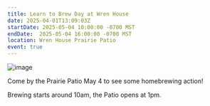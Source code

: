 ```yaml
---
title: Learn to Brew Day at Wren House
date: 2025-04-01T13:09:03Z
startDate: 2025-05-04 10:00:00 -0700 MST
endDate:  2025-05-04 16:00:00 -0700 MST
location: Wren House Prairie Patio
event: true
---
```


![image](NHBD25.png)
 
Come by the Prairie Patio May 4 to see some homebrewing action! 

Brewing starts around 10am, the Patio opens at 1pm.
  

